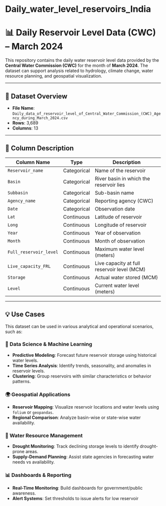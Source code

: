 # Daily_water_level_reservoirs_India

# 📊 Daily Reservoir Level Data (CWC) – March 2024

This repository contains the daily water reservoir level data provided by the **Central Water Commission (CWC)** for the month of **March 2024**. The dataset can support analysis related to hydrology, climate change, water resource planning, and geospatial visualization.

---

## 📁 Dataset Overview

- **File Name**: `Daily_data_of_reservoir_level_of_Central_Water_Commission_(CWC)_Agency_during_March_2024.csv`
- **Rows**: 3,689
- **Columns**: 13

---

## 🧾 Column Description

| Column Name            | Type         | Description                                 |
|------------------------|--------------|---------------------------------------------|
| `Reservoir_name`       | Categorical  | Name of the reservoir                       |
| `Basin`                | Categorical  | River basin in which the reservoir lies     |
| `Subbasin`             | Categorical  | Sub-basin name                              |
| `Agency_name`          | Categorical  | Reporting agency (CWC)                      |
| `Date`                 | Categorical  | Observation date                            |
| `Lat`                  | Continuous   | Latitude of reservoir                       |
| `Long`                 | Continuous   | Longitude of reservoir                      |
| `Year`                 | Continuous   | Year of observation                         |
| `Month`                | Continuous   | Month of observation                        |
| `Full_reservoir_level` | Continuous   | Maximum water level (meters)                |
| `Live_capacity_FRL`    | Continuous   | Live capacity at full reservoir level (MCM) |
| `Storage`              | Continuous   | Actual water stored (MCM)                   |
| `Level`                | Continuous   | Current water level (meters)                |

---

## 💡 Use Cases

This dataset can be used in various analytical and operational scenarios, such as:

### 🧪 Data Science & Machine Learning
- **Predictive Modeling**: Forecast future reservoir storage using historical water levels.
- **Time Series Analysis**: Identify trends, seasonality, and anomalies in reservoir levels.
- **Clustering**: Group reservoirs with similar characteristics or behavior patterns.

### 🌍 Geospatial Applications
- **Reservoir Mapping**: Visualize reservoir locations and water levels using `folium` or `geopandas`.
- **Regional Comparison**: Analyze basin-wise or state-wise water availability.

### 🚰 Water Resource Management
- **Drought Monitoring**: Track declining storage levels to identify drought-prone areas.
- **Supply-Demand Planning**: Assist state agencies in forecasting water needs vs availability.

### 📊 Dashboards & Reporting
- **Real-Time Monitoring**: Build dashboards for government/public awareness.
- **Alert Systems**: Set thresholds to issue alerts for low reservoir
